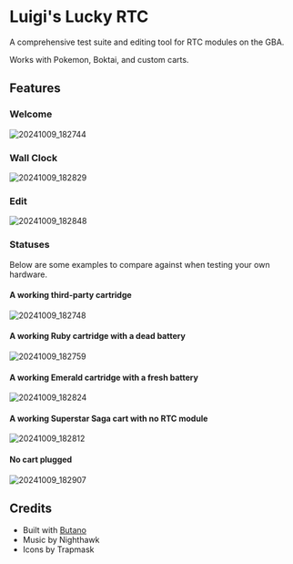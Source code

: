 # Luigi's Lucky RTC

A comprehensive test suite and editing tool for RTC modules on the GBA.

Works with Pokemon, Boktai, and custom carts.

## Features

### Welcome
![20241009_182744](https://github.com/user-attachments/assets/9def6611-33b2-494d-b725-e1f505a365d4)

### Wall Clock
![20241009_182829](https://github.com/user-attachments/assets/d9367269-9d47-40ad-8d78-1e03a840afe6)

### Edit
![20241009_182848](https://github.com/user-attachments/assets/b74583fe-08b9-4093-ba2d-69198fc4d830)

### Statuses

Below are some examples to compare against when testing your own hardware.

#### A working third-party cartridge
![20241009_182748](https://github.com/user-attachments/assets/cab23f5a-4756-43bb-91af-2d700931bd09)

#### A working Ruby cartridge with a dead battery
![20241009_182759](https://github.com/user-attachments/assets/1432dcc7-c8f9-47c9-9904-d5a0708dbff4)

#### A working Emerald cartridge with a fresh battery
![20241009_182824](https://github.com/user-attachments/assets/8d40aa5e-d1d8-42a8-a9a4-524080c4671c)

#### A working Superstar Saga cart with no RTC module
![20241009_182812](https://github.com/user-attachments/assets/8240f0a9-fe76-4e69-b009-a25956274386)

#### No cart plugged
![20241009_182907](https://github.com/user-attachments/assets/20e88c97-1696-4c6a-bc18-92192d8b5597)




## Credits
- Built with [Butano](https://gvaliente.github.io/butano/index.html)
- Music by Nighthawk
- Icons by Trapmask
